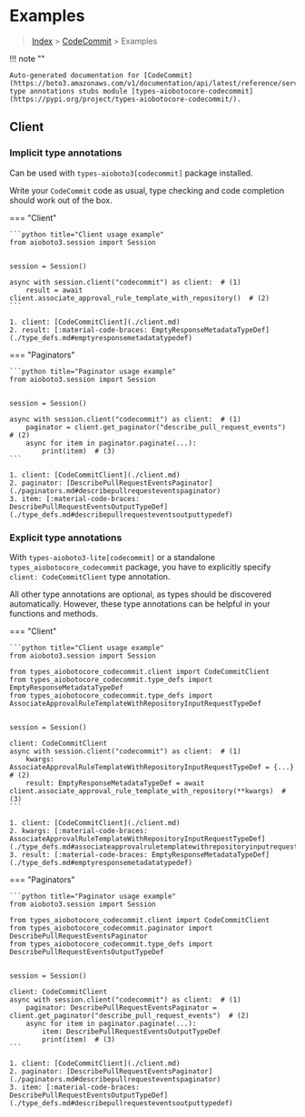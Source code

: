 # Examples

> [Index](../README.md) > [CodeCommit](./README.md) > Examples

!!! note ""

    Auto-generated documentation for [CodeCommit](https://boto3.amazonaws.com/v1/documentation/api/latest/reference/services/codecommit.html#CodeCommit)
    type annotations stubs module [types-aiobotocore-codecommit](https://pypi.org/project/types-aiobotocore-codecommit/).

## Client

### Implicit type annotations

Can be used with `types-aioboto3[codecommit]` package installed.

Write your `CodeCommit` code as usual,
type checking and code completion should work out of the box.



=== "Client"

    ```python title="Client usage example"
    from aioboto3.session import Session


    session = Session()

    async with session.client("codecommit") as client:  # (1)
        result = await client.associate_approval_rule_template_with_repository()  # (2)
    ```

    1. client: [CodeCommitClient](./client.md)
    2. result: [:material-code-braces: EmptyResponseMetadataTypeDef](./type_defs.md#emptyresponsemetadatatypedef) 



=== "Paginators"

    ```python title="Paginator usage example"
    from aioboto3.session import Session


    session = Session()

    async with session.client("codecommit") as client:  # (1)
        paginator = client.get_paginator("describe_pull_request_events")  # (2)
        async for item in paginator.paginate(...):
            print(item)  # (3)
    ```

    1. client: [CodeCommitClient](./client.md)
    2. paginator: [DescribePullRequestEventsPaginator](./paginators.md#describepullrequesteventspaginator)
    3. item: [:material-code-braces: DescribePullRequestEventsOutputTypeDef](./type_defs.md#describepullrequesteventsoutputtypedef) 




### Explicit type annotations

With `types-aioboto3-lite[codecommit]`
or a standalone `types_aiobotocore_codecommit` package, you have to explicitly specify
`client: CodeCommitClient` type annotation.

All other type annotations are optional, as types should be discovered automatically.
However, these type annotations can be helpful in your functions and methods.


=== "Client"

    ```python title="Client usage example"
    from aioboto3.session import Session

    from types_aiobotocore_codecommit.client import CodeCommitClient
    from types_aiobotocore_codecommit.type_defs import EmptyResponseMetadataTypeDef
    from types_aiobotocore_codecommit.type_defs import AssociateApprovalRuleTemplateWithRepositoryInputRequestTypeDef


    session = Session()

    client: CodeCommitClient
    async with session.client("codecommit") as client:  # (1)
        kwargs: AssociateApprovalRuleTemplateWithRepositoryInputRequestTypeDef = {...}  # (2)
        result: EmptyResponseMetadataTypeDef = await client.associate_approval_rule_template_with_repository(**kwargs)  # (3)
    ```

    1. client: [CodeCommitClient](./client.md)
    2. kwargs: [:material-code-braces: AssociateApprovalRuleTemplateWithRepositoryInputRequestTypeDef](./type_defs.md#associateapprovalruletemplatewithrepositoryinputrequesttypedef) 
    3. result: [:material-code-braces: EmptyResponseMetadataTypeDef](./type_defs.md#emptyresponsemetadatatypedef) 



=== "Paginators"

    ```python title="Paginator usage example"
    from aioboto3.session import Session

    from types_aiobotocore_codecommit.client import CodeCommitClient
    from types_aiobotocore_codecommit.paginator import DescribePullRequestEventsPaginator
    from types_aiobotocore_codecommit.type_defs import DescribePullRequestEventsOutputTypeDef


    session = Session()

    client: CodeCommitClient
    async with session.client("codecommit") as client:  # (1)
        paginator: DescribePullRequestEventsPaginator = client.get_paginator("describe_pull_request_events")  # (2)
        async for item in paginator.paginate(...):
            item: DescribePullRequestEventsOutputTypeDef
            print(item)  # (3)
    ```

    1. client: [CodeCommitClient](./client.md)
    2. paginator: [DescribePullRequestEventsPaginator](./paginators.md#describepullrequesteventspaginator)
    3. item: [:material-code-braces: DescribePullRequestEventsOutputTypeDef](./type_defs.md#describepullrequesteventsoutputtypedef) 




